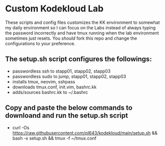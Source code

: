 # Custom Kodekloud Lab

These scripts and config files customizes the KK environment to somewhat my daily environment so I can focus on the Labs instead of always typing the password incorrectly and have tmux running when the lab environment sometimes just resets. You *should* fork this repo and change the configurations to your preference.

## The setup.sh script configures the followings:
  - passwordless ssh to stapp01, stapp02, stapp03
  - passwordless sudo to jump, stapp01, stapp02, stapp03
  - installs tmux, neovim, sshpass
  - downloads tmux.conf, init.vim, bashrc.kk
  - adds/sources bashrc.kk to ~/.bashrc

## Copy and paste the below commands to downloand and run the setup.sh script

  - curl -Os https://raw.githubusercontent.com/pl643/kodekloud/main/setup.sh && bash -x setup.sh && tmux -f ~/tmux.conf
